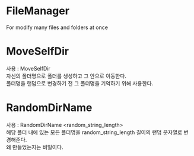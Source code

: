 # FileManager
For modify many files and folders at once

# MoveSelfDir
사용 : MoveSelfDir <path> <br>
자신의 폴더명으로 폴더를 생성하고 그 안으로 이동한다. <br>
폴더명을 랜덤으로 변경하기 전 그 폴더명을 기억하기 위해 사용한다. <br>

# RandomDirName
사용 : RandomDirName <path> <random_string_length> <br>
해당 폴더 내에 있는 모든 폴더명을 random_string_length 길이의 랜덤 문자열로 변경해준다.<br>
왜 만들었는지는 비밀이다. <br>

